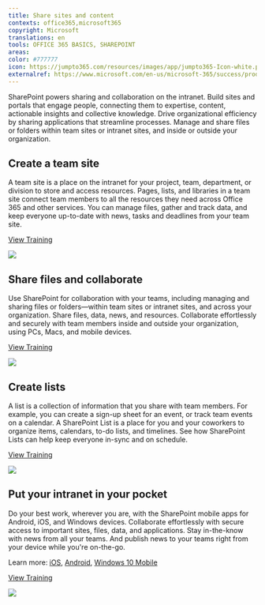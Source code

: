 ```yaml
---
title: Share sites and content
contexts: office365,microsoft365
copyright: Microsoft
translations: en
tools: OFFICE 365 BASICS, SHAREPOINT
areas: 
color: #777777
icon: https://jumpto365.com/resources/images/app/jumpto365-Icon-white.png
externalref: https://www.microsoft.com/en-us/microsoft-365/success/productivitylibrary/share-sites-and-content
---
```

SharePoint powers sharing and collaboration on the intranet. Build sites and portals that engage people, connecting them to expertise, content, actionable insights and collective knowledge. Drive organizational efficiency by sharing applications that streamline processes. Manage and share files or folders within team sites or intranet sites, and inside or outside your organization.


## Create a team site

A team site is a place on the intranet for your project, team, department, or division to store and access resources. Pages, lists, and libraries in a team site connect team members to all the resources they need across Office 365 and other services. You can manage files, gather and track data, and keep everyone up-to-date with news, tasks and deadlines from your team site.

[View Training](https://support.office.com/article/Create-a-team-site-in-SharePoint-Online-ef10c1e7-15f3-42a3-98aa-b5972711777d)

![](http://img-prod-cms-rt-microsoft-com.akamaized.net/cms/api/am/imageFileData/RE1MP7T?ver=f83a)

## Share files and collaborate

Use SharePoint for collaboration with your teams, including managing and sharing files or folders—within team sites or intranet sites, and across your organization. Share files, data, news, and resources. Collaborate effortlessly and securely with team members inside and outside your organization, using PCs, Macs, and mobile devices.

[View Training](https://support.office.com/article/Share-SharePoint-files-or-folders-in-Office-365-1fe37332-0f9a-4719-970e-d2578da4941c)

![](http://img-prod-cms-rt-microsoft-com.akamaized.net/cms/api/am/imageFileData/RE1Nzd1?ver=701b)

## Create lists

A list is a collection of information that you share with team members. For example, you can create a sign-up sheet for an event, or track team events on a calendar. A SharePoint List is a place for you and your coworkers to organize items, calendars, to-do lists, and timelines. See how SharePoint Lists can help keep everyone in-sync and on schedule. 

[View Training](https://support.office.com/article/Create-a-list-in-SharePoint-0d397414-d95f-41eb-addd-5e6eff41b083)

![](http://img-prod-cms-rt-microsoft-com.akamaized.net/cms/api/am/imageFileData/RE1MMx2?ver=09d3)

## Put your intranet in your pocket

Do your best work, wherever you are, with the SharePoint mobile apps for Android, iOS, and Windows devices. Collaborate effortlessly with secure access to important sites, files, data, and applications. Stay in-the-know with news from all your teams. And publish news to your teams right from your device while you're on-the-go.

Learn more: [iOS](https://support.office.com/article/SharePoint-mobile-app-for-iOS-339402ce-16bb-4c97-9475-0c5375ccef7a "SharePoint mobile app for iOS"), [Android](https://support.office.com/article/SharePoint-mobile-app-for-Android-d875654b-fb0a-4dbe-a17a-a676cf936284 "SharePoint mobile app for Android"), [Windows 10 Mobile](https://support.office.com/article/SharePoint-mobile-app-for-Windows-10-Mobile-ac501c66-45cb-427e-9477-132d71b009c9 "SharePoint mobile app for Windows 10 Mobile")

[View Training](https://products.office.com/sharepoint/collaboration#sms-email)

![](http://img-prod-cms-rt-microsoft-com.akamaized.net/cms/api/am/imageFileData/RE1NOxG?ver=186c)

